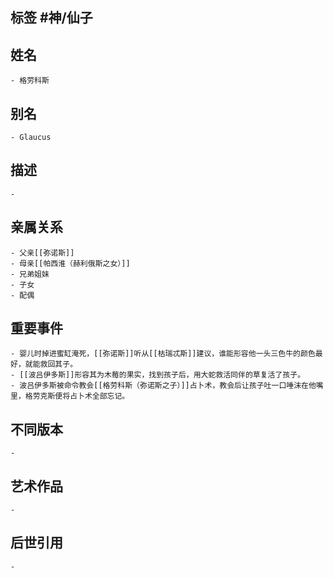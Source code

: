 ## 标签  #神/仙子
## 姓名
	- 格劳科斯
## 别名
	- Glaucus
## 描述
	-
## 亲属关系
	- 父亲[[弥诺斯]]
	- 母亲[[帕西淮（赫利俄斯之女）]]
	- 兄弟姐妹
	- 子女
	- 配偶
## 重要事件
	- 婴儿时掉进蜜缸淹死，[[弥诺斯]]听从[[枯瑞忒斯]]建议，谁能形容他一头三色牛的颜色最好，就能救回其子。
	- [[波吕伊多斯]]形容其为木莓的果实，找到孩子后，用大蛇救活同伴的草复活了孩子。
	- 波吕伊多斯被命令教会[[格劳科斯（弥诺斯之子）]]占卜术，教会后让孩子吐一口唾沫在他嘴里，格劳克斯便将占卜术全部忘记。
## 不同版本
	-
## 艺术作品
	-
## 后世引用
	-
